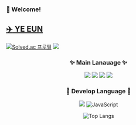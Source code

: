 ### :wave: Welcome!

## <a href="https://codingbread.tistory.com/"> :airplane: YE EUN </a>
[![Solved.ac
프로필](http://mazassumnida.wtf/api/mini/generate_badge?boj=백준아이디)](https://solved.ac/alice6580) <a href="https://codingbread.tistory.com/](https://www.linkedin.com/in/yeeun-kim-03163329a?utm_source=share&utm_campaign=share_via&utm_content=profile&utm_medium=ios_app"> <img src="https://img.shields.io/badge/linkedin-%230A66C2.svg?&style=for-the-badge&logo=linkedin&logoColor=white" /> </a>
<div align = "center"> 
  
### ✨ Main Lanauage ✨

<img src="https://img.shields.io/badge/swift-%23FA7343.svg?&style=for-the-badge&logo=swift&logoColor=white" /> <img src="https://img.shields.io/badge/ios-%23000000.svg?&style=for-the-badge&logo=ios&logoColor=white" /> <img src="https://img.shields.io/badge/java-%23007396.svg?&style=for-the-badge&logo=java&logoColor=white" /> <img src="https://img.shields.io/badge/android-%233DDC84.svg?&style=for-the-badge&logo=android&logoColor=black" />


### 💬 Develop Language 💬

<img src="https://img.shields.io/badge/node.js-%23339933.svg?&style=for-the-badge&logo=node.js&logoColor=white"/> ![JavaScript](https://img.shields.io/badge/javascript-%23323330.svg?style=for-the-badge&logo=javascript&logoColor=%23F7DF1E)


![Top Langs](https://github-readme-stats.vercel.app/api/top-langs/?username=kimyenida&layout=compact)
</div>
<!--
**kimyenida/kimyenida** is a ✨ _special_ ✨ repository because its `README.md` (this file) appears on your GitHub profile.

Here are some ideas to get you started:

- 🔭 I’m currently working on ...
- 🌱 I’m currently learning ...
- 👯 I’m looking to collaborate on ...
- 🤔 I’m looking for help with ...
- 💬 Ask me about ...
- 📫 How to reach me: ...
- 😄 Pronouns: ...
- ⚡ Fun fact: ...
-->
